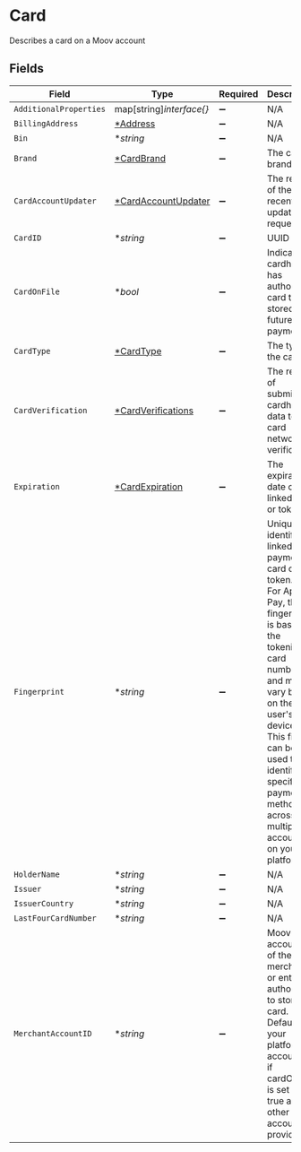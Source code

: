 # Card

Describes a card on a Moov account


## Fields

| Field                                                                                                                                                                                                                                                                     | Type                                                                                                                                                                                                                                                                      | Required                                                                                                                                                                                                                                                                  | Description                                                                                                                                                                                                                                                               | Example                                                                                                                                                                                                                                                                   |
| ------------------------------------------------------------------------------------------------------------------------------------------------------------------------------------------------------------------------------------------------------------------------- | ------------------------------------------------------------------------------------------------------------------------------------------------------------------------------------------------------------------------------------------------------------------------- | ------------------------------------------------------------------------------------------------------------------------------------------------------------------------------------------------------------------------------------------------------------------------- | ------------------------------------------------------------------------------------------------------------------------------------------------------------------------------------------------------------------------------------------------------------------------- | ------------------------------------------------------------------------------------------------------------------------------------------------------------------------------------------------------------------------------------------------------------------------- |
| `AdditionalProperties`                                                                                                                                                                                                                                                    | map[string]*interface{}*                                                                                                                                                                                                                                                  | :heavy_minus_sign:                                                                                                                                                                                                                                                        | N/A                                                                                                                                                                                                                                                                       |                                                                                                                                                                                                                                                                           |
| `BillingAddress`                                                                                                                                                                                                                                                          | [*Address](../../models/shared/address.md)                                                                                                                                                                                                                                | :heavy_minus_sign:                                                                                                                                                                                                                                                        | N/A                                                                                                                                                                                                                                                                       |                                                                                                                                                                                                                                                                           |
| `Bin`                                                                                                                                                                                                                                                                     | **string*                                                                                                                                                                                                                                                                 | :heavy_minus_sign:                                                                                                                                                                                                                                                        | N/A                                                                                                                                                                                                                                                                       | 123456                                                                                                                                                                                                                                                                    |
| `Brand`                                                                                                                                                                                                                                                                   | [*CardBrand](../../models/shared/cardbrand.md)                                                                                                                                                                                                                            | :heavy_minus_sign:                                                                                                                                                                                                                                                        | The card brand                                                                                                                                                                                                                                                            | Discover                                                                                                                                                                                                                                                                  |
| `CardAccountUpdater`                                                                                                                                                                                                                                                      | [*CardAccountUpdater](../../models/shared/cardaccountupdater.md)                                                                                                                                                                                                          | :heavy_minus_sign:                                                                                                                                                                                                                                                        | The results of the most recent card update request                                                                                                                                                                                                                        |                                                                                                                                                                                                                                                                           |
| `CardID`                                                                                                                                                                                                                                                                  | **string*                                                                                                                                                                                                                                                                 | :heavy_minus_sign:                                                                                                                                                                                                                                                        | UUID v4                                                                                                                                                                                                                                                                   | ec7e1848-dc80-4ab0-8827-dd7fc0737b43                                                                                                                                                                                                                                      |
| `CardOnFile`                                                                                                                                                                                                                                                              | **bool*                                                                                                                                                                                                                                                                   | :heavy_minus_sign:                                                                                                                                                                                                                                                        | Indicates cardholder has authorized card to be stored for future payments                                                                                                                                                                                                 |                                                                                                                                                                                                                                                                           |
| `CardType`                                                                                                                                                                                                                                                                | [*CardType](../../models/shared/cardtype.md)                                                                                                                                                                                                                              | :heavy_minus_sign:                                                                                                                                                                                                                                                        | The type of the card                                                                                                                                                                                                                                                      |                                                                                                                                                                                                                                                                           |
| `CardVerification`                                                                                                                                                                                                                                                        | [*CardVerifications](../../models/shared/cardverifications.md)                                                                                                                                                                                                            | :heavy_minus_sign:                                                                                                                                                                                                                                                        | The results of submitting cardholder data to a card network for verification                                                                                                                                                                                              |                                                                                                                                                                                                                                                                           |
| `Expiration`                                                                                                                                                                                                                                                              | [*CardExpiration](../../models/shared/cardexpiration.md)                                                                                                                                                                                                                  | :heavy_minus_sign:                                                                                                                                                                                                                                                        | The expiration date of the linked card or token                                                                                                                                                                                                                           |                                                                                                                                                                                                                                                                           |
| `Fingerprint`                                                                                                                                                                                                                                                             | **string*                                                                                                                                                                                                                                                                 | :heavy_minus_sign:                                                                                                                                                                                                                                                        | Uniquely identifies a linked payment card or token.<br/>For Apple Pay, the fingerprint is based on the tokenized card number and may vary based on the user's device.<br/>This field can be used to identify specific payment methods across multiple accounts on your platform.<br/> | 9948962d92a1ce40c9f918cd9ece3a22bde62fb325a2f1fe2e833969de672ba3                                                                                                                                                                                                          |
| `HolderName`                                                                                                                                                                                                                                                              | **string*                                                                                                                                                                                                                                                                 | :heavy_minus_sign:                                                                                                                                                                                                                                                        | N/A                                                                                                                                                                                                                                                                       | Jules Jackson                                                                                                                                                                                                                                                             |
| `Issuer`                                                                                                                                                                                                                                                                  | **string*                                                                                                                                                                                                                                                                 | :heavy_minus_sign:                                                                                                                                                                                                                                                        | N/A                                                                                                                                                                                                                                                                       | GRINGOTTS BANK                                                                                                                                                                                                                                                            |
| `IssuerCountry`                                                                                                                                                                                                                                                           | **string*                                                                                                                                                                                                                                                                 | :heavy_minus_sign:                                                                                                                                                                                                                                                        | N/A                                                                                                                                                                                                                                                                       | US                                                                                                                                                                                                                                                                        |
| `LastFourCardNumber`                                                                                                                                                                                                                                                      | **string*                                                                                                                                                                                                                                                                 | :heavy_minus_sign:                                                                                                                                                                                                                                                        | N/A                                                                                                                                                                                                                                                                       | 1234                                                                                                                                                                                                                                                                      |
| `MerchantAccountID`                                                                                                                                                                                                                                                       | **string*                                                                                                                                                                                                                                                                 | :heavy_minus_sign:                                                                                                                                                                                                                                                        | Moov account ID of the merchant or entity authorized to store the card. Defaults to your platform account ID if cardOnFile is set to true and no other account is provided                                                                                                |                                                                                                                                                                                                                                                                           |